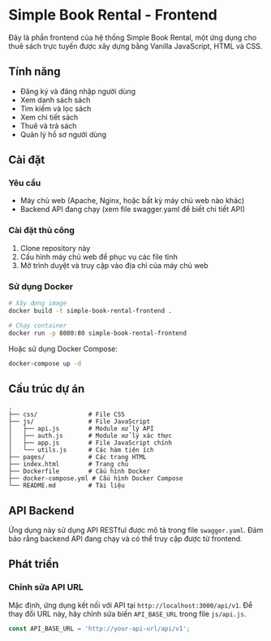 # Simple Book Rental - Frontend

Đây là phần frontend của hệ thống Simple Book Rental, một ứng dụng cho thuê sách trực tuyến được xây dựng bằng Vanilla JavaScript, HTML và CSS.

## Tính năng

- Đăng ký và đăng nhập người dùng
- Xem danh sách sách
- Tìm kiếm và lọc sách
- Xem chi tiết sách
- Thuê và trả sách
- Quản lý hồ sơ người dùng

## Cài đặt

### Yêu cầu

- Máy chủ web (Apache, Nginx, hoặc bất kỳ máy chủ web nào khác)
- Backend API đang chạy (xem file swagger.yaml để biết chi tiết API)

### Cài đặt thủ công

1. Clone repository này
2. Cấu hình máy chủ web để phục vụ các file tĩnh
3. Mở trình duyệt và truy cập vào địa chỉ của máy chủ web

### Sử dụng Docker

```bash
# Xây dựng image
docker build -t simple-book-rental-frontend .

# Chạy container
docker run -p 8080:80 simple-book-rental-frontend
```

Hoặc sử dụng Docker Compose:

```bash
docker-compose up -d
```

## Cấu trúc dự án

```
.
├── css/              # File CSS
├── js/               # File JavaScript
│   ├── api.js        # Module xử lý API
│   ├── auth.js       # Module xử lý xác thực
│   ├── app.js        # File JavaScript chính
│   └── utils.js      # Các hàm tiện ích
├── pages/            # Các trang HTML
├── index.html        # Trang chủ
├── Dockerfile        # Cấu hình Docker
├── docker-compose.yml # Cấu hình Docker Compose
└── README.md         # Tài liệu
```

## API Backend

Ứng dụng này sử dụng API RESTful được mô tả trong file `swagger.yaml`. Đảm bảo rằng backend API đang chạy và có thể truy cập được từ frontend.

## Phát triển

### Chỉnh sửa API URL

Mặc định, ứng dụng kết nối với API tại `http://localhost:3000/api/v1`. Để thay đổi URL này, hãy chỉnh sửa biến `API_BASE_URL` trong file `js/api.js`.

```javascript
const API_BASE_URL = 'http://your-api-url/api/v1';
```